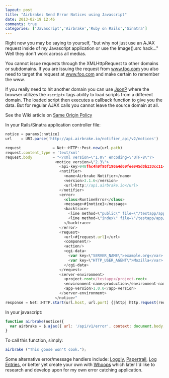 ```yaml
---
layout: post
title: "Airbrake: Send Error Notices using Javascript"
date: 2013-02-19 12:46
comments: true
categories: ['Javascript','Airbrake','Ruby on Rails','Sinatra']
---
```

Right now you may be saying to yourself, "but why not just use an AJAX request inside of my Javascript application or use the Image().src hack..." Well they don't work across all medias.

You cannot issue requests through the XMLHttpRequest to other domains or subdomains. If you are issuing the request from www.foo.com you also need to target the request at www.foo.com and make certain to remember the www.

If you really need to hit another domain you can use <a href="http://en.wikipedia.org/wiki/JSONP" target="_blank">JsonP</a> where the browser utilizes the `<script>` tags ability to load scripts from a different domain. The loaded script then executes a callback function to give you the data. But for regular AJAX calls you cannot leave the source domain at all.

See the Wiki article on <a href="http://en.wikipedia.org/wiki/Same_origin_policy" target="_blank">Same Origin Policy</a>

In your Rails/Sinatra application controller file:

``` javascript
notice = params[:notice]
url    = URI.parse('http://api.airbrake.io/notifier_api/v2/notices')

request              = Net::HTTP::Post.new(url.path)
request.content_type = 'text/xml'
request.body         = "<?xml version=\"1.0\" encoding=\"UTF-8\"?>
                      <notice version=\"2.3\">
                        <api-key>948fhc4h9f98f190a4d69fee945d8b133cc11</api-key>
                        <notifier>
                          <name>Airbrake Notifier</name>
                          <version>3.1.6</version>
                          <url>http://api.airbrake.io</url>
                        </notifier>
                        <error>
                          <class>RuntimeError</class>
                          <message>#{notice}</message>
                          <backtrace>
                            <line method=\"public\" file=\"/testapp/app/models/user.rb\" number=\"53\"/>
                            <line method=\"index\" file=\"/testapp/app/controllers/users_controller.rb\" number=\"14\"/>
                          </backtrace>
                        </error>
                        <request>
                          <url>#{request.url}</url>
                          <component/>
                          <action/>
                          <cgi-data>
                            <var key=\"SERVER_NAME\">example.org</var>
                            <var key=\"HTTP_USER_AGENT\">Mozilla</var>
                          </cgi-data>
                        </request>
                        <server-environment>
                          <project-root>/testapp</project-root>
                          <environment-name>production</environment-name>
                          <app-version>1.0.0</app-version>
                        </server-environment>
                      </notice>"
response = Net::HTTP.start(url.host, url.port) {|http| http.request(request)}
```

In your javascript:

``` javascript
function airbrake(notice){
  var airbrake = $.ajax({ url: '/api/v1/error', context: document.body, cache: false, type: 'POST', data: { notice: notice } });
}
```

To call this function, simply:

``` javascript
airbrake ("This goose won't cook.");
```

Some alternative error/message handlers include: <a href="http://loggly.com" target="_blank">Loggly</a>, <a href="https://papertrailapp.com/" target="_blank">Papertrail</a>, <a href="https://logentries.com/" target="_blank">Log Entries</a>, or better yet create your own with <a href="https://github.com/flyingmachine/whoops" target="_blank">Whoops</a> which later I'd like to research and develop upon for my own error catching application.

